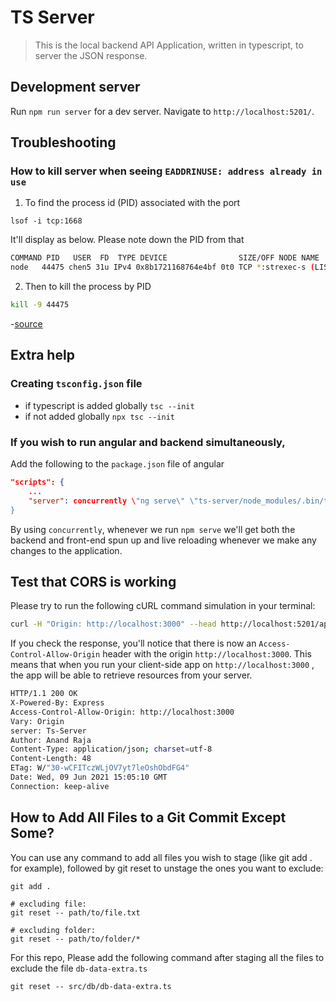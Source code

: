 # TS Server 

>This is the local backend API Application, written in typescript, to server the JSON response.


## Development server

Run `npm run server` for a dev server. Navigate to `http://localhost:5201/`. 


## Troubleshooting
### How to kill server when seeing `EADDRINUSE: address already in use`

1. To find the process id (PID) associated with the port

```shell
lsof -i tcp:1668
```

It'll display as below. Please note down the PID from that

```bash
COMMAND PID   USER  FD  TYPE DEVICE                SIZE/OFF NODE NAME
node   44475 chen5 31u IPv4 0x8b1721168764e4bf 0t0 TCP *:strexec-s (LISTEN)
```

2. Then to kill the process by PID

```bash
kill -9 44475
```

-[source](https://levelup.gitconnected.com/how-to-kill-server-when-seeing-eaddrinuse-address-already-in-use-16c4c4d7fe5d "How to kill server when seeing \"EADDRINUSE: address already in use\"")

## Extra help

### Creating `tsconfig.json` file

- if typescript is added globally
`tsc --init`
- if not added globally
`npx tsc --init`

### If you wish to run angular and backend simultaneously,

Add the following to the `package.json` file of angular

```json
"scripts": {
    ...
    "server": concurrently \"ng serve\" \"ts-server/node_modules/.bin/ts-node-dev server/server.ts\"
}
```
By using `concurrently`, whenever we run `npm serve` we'll get both the backend and front-end spun up and live reloading whenever we make any changes to the application.

## Test that CORS is working

Please try to run the following cURL command simulation in your terminal:

```bash
curl -H "Origin: http://localhost:3000" --head http://localhost:5201/api/v1

```
If you check the response, you'll notice that there is now an `Access-Control-Allow-Origin` header with the origin `http://localhost:3000`. This means that when you run your client-side app on `http://localhost:3000` , the app will be able to retrieve resources from your server.

```bash
HTTP/1.1 200 OK
X-Powered-By: Express
Access-Control-Allow-Origin: http://localhost:3000
Vary: Origin
server: Ts-Server
Author: Anand Raja
Content-Type: application/json; charset=utf-8
Content-Length: 48
ETag: W/"30-wCFITczWLjOV7yt7leOshObdFG4"
Date: Wed, 09 Jun 2021 15:05:10 GMT
Connection: keep-alive
```

## How to Add All Files to a Git Commit Except Some?

You can use any command to add all files you wish to stage (like git add . for example), followed by git reset to unstage the ones you want to exclude: 

```ignore
git add .

# excluding file:
git reset -- path/to/file.txt

# excluding folder:
git reset -- path/to/folder/*
```

For this repo, Please add the following command after staging all the files to exclude the file `db-data-extra.ts`

```git
git reset -- src/db/db-data-extra.ts
```